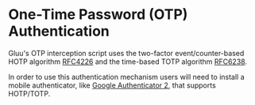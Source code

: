 # One-Time Password (OTP) Authentication

Gluu's OTP interception script uses the two-factor event/counter-based HOTP algorithm [RFC4226](https://tools.ietf.org/html/rfc4226) and the time-based TOTP algorithm [RFC6238](https://tools.ietf.org/html/rfc6238).

In order to use this authentication mechanism users will need to install a mobile authenticator, like [Google Authenticator 2](https://play.google.com/store/apps/details?id=com.google.android.apps.authenticator2), that supports HOTP/TOTP.
